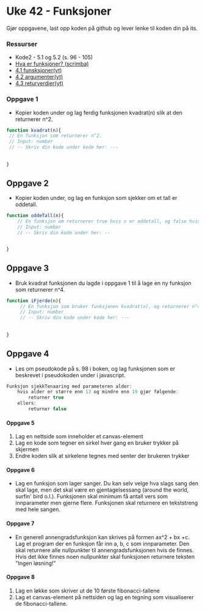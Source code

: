 # Uke 42 - Funksjoner

Gjør oppgavene, last opp koden på github og lever lenke til koden din på its.

### Ressurser
- Kode2 - 5.1 og 5.2 (s. 96 - 105)
- [Hva er funksjoner? (scrimba)](https://scrimba.com/c/cVGawSp)
- [4.1 funsksjoner(yt)](https://www.youtube.com/watch?v=pbziQosyvQ0&list=PLJC9cL8YfNXqEIeA_PAvdpF5tIjPnX_3E)
- [4.2 argumenter(yt)](https://www.youtube.com/watch?v=3s4wFF7fRa4&index=2&list=PLJC9cL8YfNXqEIeA_PAvdpF5tIjPnX_3E)
- [4.3 returverdier(yt)](https://www.youtube.com/watch?v=Hw1PPGdQHWQ&index=3&list=PLJC9cL8YfNXqEIeA_PAvdpF5tIjPnX_3E)

### Oppgave 1

- Kopier koden under og lag ferdig funksjonen kvadrat(n) slik at den returnerer n^2.

```javascript
function kvadrat(n){
 // En funksjon som returnerer n^2.
 // Input: number
 // -- Skriv din kode under kode her: ---
 
    
}
```

## Oppgave 2
- Kopier koden under, og lag en funksjon som sjekker om et tall er oddetall.

```javascript
function oddeTall(n){
    // En funksjon om returnerer true hvis n er oddetall, og false hvis n er partall
    // Input: number
    // -- Skriv din kode under her: --


}
```

## Oppgave 3
- Bruk kvadrat funksjonen du lagde i  oppgave 1 til å lage en ny funksjon som returnerer n^4.

```javascript
function iFjerde(n){
     // En funksjon som bruker funksjonen kvadrat(n), og returnerer n^4.
     // Input: number
     // -- Skriv din kode under kode her: ---
 
    
}
```

## Oppgave 4
- Les om pseudokode på s. 98 i boken, og lag funksjonen som er beskrevet i pseudokoden under i javascript.
```javascript
Funksjon sjekkTenaaring med parameteren alder:
    hvis alder er større enn 13 og mindre enn 19 gjør følgende:
        returner true
    ellers:
        returner false
```

#### Oppgave 5
1. Lag en nettside som inneholder et canvas-element
2. Lag en kode som tegner en sirkel hver gang en bruker trykker på skjermen
3. Endre koden slik at sirkelene tegnes med senter der brukeren trykker


#### Oppgave 6
- Lag en funksjon som lager sanger. Du kan selv velge hva slags sang den skal lage, men det skal være en gjentagelsessang 
(around the world, surfin' bird o.l.). Funksjonen skal minimum få antall vers som innparameter men gjerne flere. Funksjonen 
skal returnere en tekststreng med hele sangen.

#### Oppgave 7
- En generell annengradsfunksjon kan skrives på formen ax^2 + bx +c.
Lag et program der en funksjon får inn a, b, c som innparameter. Den skal returnere alle nullpunkter til annengradsfunksjonen hvis de finnes. Hvis det ikke finnes noen nullpunkter skal funksjonen returnere teksten "Ingen løsning!"

#### Oppgave 8
1. Lag en løkke som skriver ut de 10 første fibonacci-tallene
2. Lag et canvas-element på nettsiden og lag en tegning som visualiserer de fibonacci-tallene.